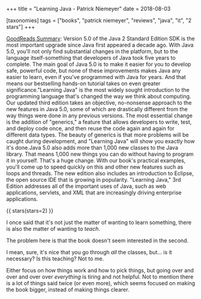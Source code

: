 +++
title = "Learning Java - Patrick Niemeyer"
date = 2018-08-03

[taxonomies]
tags = ["books", "patrick niemeyer", "reviews", "java", "it", "2 stars"]
+++

[GoodReads Summary](https://www.goodreads.com/book/show/665984.Learning_Java):
Version 5.0 of the Java 2 Standard Edition SDK is the most important upgrade
since Java first appeared a decade ago. With Java 5.0, you'll not only find
substantial changes in the platform, but to the language itself-something that
developers of Java took five years to complete. The main goal of Java 5.0 is
to make it easier for you to develop safe, powerful code, but none of these
improvements makes Java any easier to learn, even if you've programmed with
Java for years. And that means our bestselling hands-on tutorial takes on even
greater significance."Learning Java" is the most widely sought introduction to
the programming language that's changed the way we think about computing. Our
updated third edition takes an objective, no-nonsense approach to the new
features in Java 5.0, some of which are drastically different from the way
things were done in any previous versions. The most essential change is the
addition of "generics," a feature that allows developers to write, test, and
deploy code once, and then reuse the code again and again for different data
types. The beauty of generics is that more problems will be caught during
development, and "Learning Java" will show you exactly how it's done.Java 5.0
also adds more than 1,000 new classes to the Java library. That means 1,000
new things you can do without having to program it in yourself. That's a huge
change. With our book's practical examples, you'll come up to speed quickly on
this and other new features such as loops and threads. The new edition also
includes an introduction to Eclipse, the open source IDE that is growing in
popularity. "Learning Java," 3rd Edition addresses all of the important uses
of Java, such as web applications, servlets, and XML that are increasingly
driving enterprise applications.

<!-- more -->

{{ stars(stars=2) }}

I once said that it's not just the matter of wanting to learn something, there
is also the matter of wanting to *teach*.

The problem here is that the book doesn't seem interested in the second.

I mean, sure, it's nice that you go through *all* the classes, but... is it
necessary? Is this teaching? Not to me.

Either focus on how things work and how to pick things, but going over and
over and over over *everything* is tiring and not helpful. Not to mention
there is a lot of things said twice (or even more), which seems focused on
making the book bigger, instead of making things clearer.
